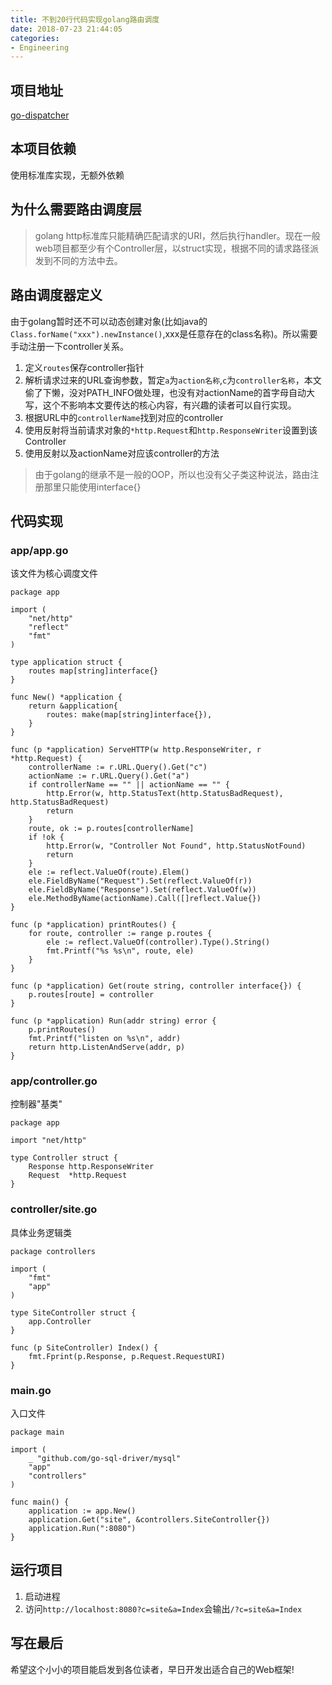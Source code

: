 ```yaml
---
title: 不到20行代码实现golang路由调度
date: 2018-07-23 21:44:05
categories:
- Engineering
---
```


## 项目地址

[go-dispatcher](https://github.com/xialeistudio/go-dispatcher)

## 本项目依赖

使用标准库实现，无额外依赖

## 为什么需要路由调度层

> golang http标准库只能精确匹配请求的URI，然后执行handler。现在一般web项目都至少有个Controller层，以struct实现，根据不同的请求路径派发到不同的方法中去。

## 路由调度器定义

由于golang暂时还不可以动态创建对象(比如java的`Class.forName("xxx").newInstance()`,xxx是任意存在的class名称)。所以需要手动注册一下controller关系。

1. 定义`routes`保存controller指针
2. 解析请求过来的URL查询参数，暂定`a`为`action名称`,`c`为`controller名称`，本文偷了下懒，没对PATH_INFO做处理，也没有对actionName的首字母自动大写，这个不影响本文要传达的核心内容，有兴趣的读者可以自行实现。
3. 根据URL中的`controllerName`找到对应的controller
4. 使用反射将当前请求对象的`*http.Request`和`http.ResponseWriter`设置到该Controller
5. 使用反射以及actionName对应该controller的方法

> 由于golang的继承不是一般的OOP，所以也没有父子类这种说法，路由注册那里只能使用interface{}

## 代码实现

### app/app.go

该文件为核心调度文件

```golang
package app

import (
	"net/http"
	"reflect"
	"fmt"
)

type application struct {
	routes map[string]interface{}
}

func New() *application {
	return &application{
		routes: make(map[string]interface{}),
	}
}

func (p *application) ServeHTTP(w http.ResponseWriter, r *http.Request) {
	controllerName := r.URL.Query().Get("c")
	actionName := r.URL.Query().Get("a")
	if controllerName == "" || actionName == "" {
		http.Error(w, http.StatusText(http.StatusBadRequest), http.StatusBadRequest)
		return
	}
	route, ok := p.routes[controllerName]
	if !ok {
		http.Error(w, "Controller Not Found", http.StatusNotFound)
		return
	}
	ele := reflect.ValueOf(route).Elem()
	ele.FieldByName("Request").Set(reflect.ValueOf(r))
	ele.FieldByName("Response").Set(reflect.ValueOf(w))
	ele.MethodByName(actionName).Call([]reflect.Value{})
}

func (p *application) printRoutes() {
	for route, controller := range p.routes {
		ele := reflect.ValueOf(controller).Type().String()
		fmt.Printf("%s %s\n", route, ele)
	}
}

func (p *application) Get(route string, controller interface{}) {
	p.routes[route] = controller
}

func (p *application) Run(addr string) error {
	p.printRoutes()
	fmt.Printf("listen on %s\n", addr)
	return http.ListenAndServe(addr, p)
}
```

### app/controller.go

控制器"基类"

```golang
package app

import "net/http"

type Controller struct {
	Response http.ResponseWriter
	Request  *http.Request
}
```

### controller/site.go

具体业务逻辑类

```golang
package controllers

import (
	"fmt"
	"app"
)

type SiteController struct {
	app.Controller
}

func (p SiteController) Index() {
	fmt.Fprint(p.Response, p.Request.RequestURI)
}
```

### main.go

入口文件

```golang
package main

import (
	_ "github.com/go-sql-driver/mysql"
	"app"
	"controllers"
)

func main() {
	application := app.New()
	application.Get("site", &controllers.SiteController{})
	application.Run(":8080")
}
```

## 运行项目

1. 启动进程
2. 访问`http://localhost:8080?c=site&a=Index`会输出`/?c=site&a=Index`

## 写在最后

希望这个小小的项目能启发到各位读者，早日开发出适合自己的Web框架!